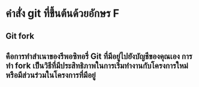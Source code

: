 # คำสั่ง git ที่ขึ้นต้นด้วยอักษร F
## Git fork 
## คือการทำสำเนาของรีพอซิทอรี่ Git ที่มีอยู่ไปยังบัญชีของคุณเอง การทำ fork เป็นวิธีที่มีประสิทธิภาพในการเริ่มทำงานกับโครงการใหม่หรือมีส่วนร่วมในโครงการที่มีอยู่
